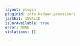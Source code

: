 ```yaml
---
layout: plugin
pluginId: info.kadaan.processors
jarSha1: INVALID
isJarAvailable: true
error: NONE
violations: []

---
```

